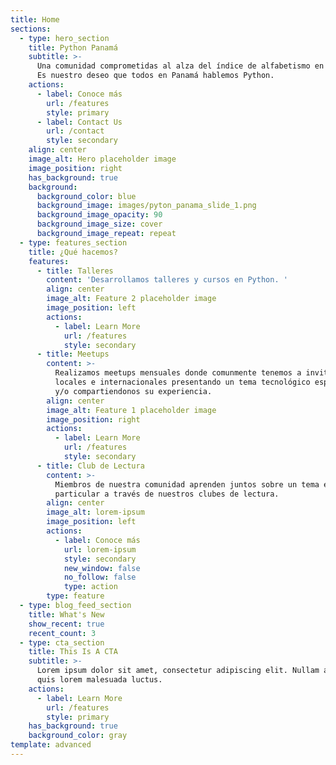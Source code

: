 ```yaml
---
title: Home
sections:
  - type: hero_section
    title: Python Panamá
    subtitle: >-
      Una comunidad comprometidas al alza del índice de alfabetismo en Python.
      Es nuestro deseo que todos en Panamá hablemos Python.
    actions:
      - label: Conoce más
        url: /features
        style: primary
      - label: Contact Us
        url: /contact
        style: secondary
    align: center
    image_alt: Hero placeholder image
    image_position: right
    has_background: true
    background:
      background_color: blue
      background_image: images/pyton_panama_slide_1.png
      background_image_opacity: 90
      background_image_size: cover
      background_image_repeat: repeat
  - type: features_section
    title: ¿Qué hacemos?
    features:
      - title: Talleres
        content: 'Desarrollamos talleres y cursos en Python. '
        align: center
        image_alt: Feature 2 placeholder image
        image_position: left
        actions:
          - label: Learn More
            url: /features
            style: secondary
      - title: Meetups
        content: >-
          Realizamos meetups mensuales donde comunmente tenemos a invitados
          locales e internacionales presentando un tema tecnológico específico
          y/o compartiendonos su experiencia.
        align: center
        image_alt: Feature 1 placeholder image
        image_position: right
        actions:
          - label: Learn More
            url: /features
            style: secondary
      - title: Club de Lectura
        content: >-
          Miembros de nuestra comunidad aprenden juntos sobre un tema en
          particular a través de nuestros clubes de lectura.
        align: center
        image_alt: lorem-ipsum
        image_position: left
        actions:
          - label: Conoce más
            url: lorem-ipsum
            style: secondary
            new_window: false
            no_follow: false
            type: action
        type: feature
  - type: blog_feed_section
    title: What's New
    show_recent: true
    recent_count: 3
  - type: cta_section
    title: This Is A CTA
    subtitle: >-
      Lorem ipsum dolor sit amet, consectetur adipiscing elit. Nullam a metus
      quis lorem malesuada luctus.
    actions:
      - label: Learn More
        url: /features
        style: primary
    has_background: true
    background_color: gray
template: advanced
---
```

